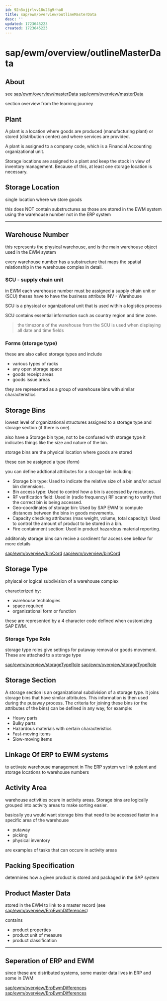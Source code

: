 ```yaml
---
id: 92n5xjjrlvv18u23g9rha8
title: sap/ewm/overview/outlineMasterData
desc: ''
updated: 1723645223
created: 1723645223
---
```

# sap/ewm/overview/outlineMasterData

## About

see 
[sap/ewm/overview/masterData](masterData.md)
[sap/ewm/overview/masterData](masterData)

section overview from the learning journey

## Plant

A plant is a location where goods are produced (manufacturing plant)
or stored (distribution center) and where services are provided. 

A plant is assigned to a company code, which is a Financial Accounting
organizational unit.

Storage locations are assigned to a plant and keep
the stock in view of inventory management. Because of this, at
least one storage location is necessary.

## Storage Location

single location where we store goods

this does NOT contain substructures as those are stored in 
the EWM system using the warehouse number not in the ERP system

---

## Warehouse Number

this represents the physical warehouse, and is the main warehouse object
used in the EWM system

every warehouse number has a substructure that maps the spatial
relationship in the warehouse complex in detail.

### SCU - supply chain unit

in EWM each warehouse number must be assigned a supply chain unit or (SCU)
theses have to have the business attribute INV - Warehouse

SCU is a physical or oganizational unit that is used within a logistics
process

SCU contains essential information such as country region and time zone.

> the timezone of the warehouse from the SCU is used
> when displaying all date and time fields

### Forms (storage type)

these are also called storage types and include

- various types of racks
- any open storage space
- goods receipt areas
- goods issue areas

they are represented as a group of warehouse bins with similar
characteristics

## Storage Bins

lowest level of organizational structures assigned to a 
storage type and storage section (if there is one).

also have a Storage bin type, not to be confused with storage type it
indicates things like the size and nature of the bin.


storage bins are the physical location where goods are stored

these can be assigned a type (form)

you can define addtional attributes for a storage bin including:

- Storage bin type:
    Used to indicate the relative size of a bin and/or actual bin dimensions.
- Bin access type:
    Used to control how a bin is accessed by resources.
- RF verification field:
    Used in (radio frequency) RF scanning to verify that the
    correct bin is being accessed.
- Geo-coordinates of storage bin:
    Used by SAP EWM to compute distances between the bins in goods movements.
- Capacity checking attributes (max weight, volume, total capacity):
    Used to control the amount of product to be stored in a bin.
- Fire containment section:
    Used in product hazardous material reporting.




additonaly storage bins can recive a cordinent for access
see bellow for more details

[sap/ewm/overview/binCord](binCord.md)
[sap/ewm/overview/binCord](binCord)

## Storage Type

phyiscal or logical subdivision of a warehouse complex

characterized by:

- warehouse techologies
- space required
- organizational form or function


these are represented by a 4 character code defined when customizing 
SAP EWM.

### Storage Type Role

storage type roles give settings for putaway removal or goods movement.
These are attached to a storage type

[sap/ewm/overview/storageTypeRole](storageTypeRole.md)
[sap/ewm/overview/storageTypeRole](storageTypeRole)

## Storage Section

A storage section is an organizational subdivision of a storage type.
It joins storage bins that have similar attributes. This information is
then used during the putaway process. The criteria for joining these
bins (or the attributes of the bins) can be defined in any way, for example:


- Heavy parts
- Bulky parts
- Hazardous materials with certain characteristics
- Fast-moving items
- Slow-moving items



## Linkage Of ERP to EWM systems

to activate warehouse management in The ERP system
we link pplant and storage locations to warehouse numbers



## Activity Area

warehouse activities ocure in activity areas. Storage bins are logically
grouped into activity areas to make sorting easier.


basically you would want storage bins that need to be accessed faster in
a specific area of the warehouse

- putaway
- picking
- physical inventory

are examples of tasks that can occure in activity areas

## Packing Specification

determines how a given product is stored and packaged in the SAP system

## Product Master Data

stored in the EWM to link to a master record (see [sap/ewm/overview/ErpEwmDifferences](ErpEwmDifferences.md))

contains

- product properties
- product unit of measure
- product classification

---

## Seperation of ERP and EWM

since these are distributed systems, some master data lives in ERP
and some in EWM

[sap/ewm/overview/ErpEwmDifferences](ErpEwmDifferences.md)
[sap/ewm/overview/ErpEwmDifferences](ErpEwmDifferences)


